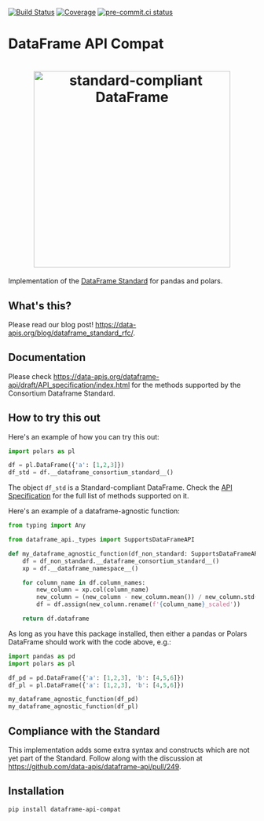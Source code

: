 [![Build Status](https://github.com/data-apis/dataframe-api-compat/workflows/tox/badge.svg)](https://github.com/data-apis/dataframe-api-compat/actions?workflow=tox)
[![Coverage](https://codecov.io/gh/MarcoGorelli/cython-lint/branch/main/graph/badge.svg)](https://codecov.io/gh/data-apis/dataframe-api-compat)
[![pre-commit.ci status](https://results.pre-commit.ci/badge/github/MarcoGorelli/dataframe-api-compat/main.svg)](https://results.pre-commit.ci/latest/github/MarcoGorelli/dataframe-api-compat/main)

# DataFrame API Compat

<h1 align="center">
	<img
		width="400"
		alt="standard-compliant DataFrame"
		src="https://github.com/data-apis/dataframe-api-compat/assets/33491632/9616bbdc-97d7-4936-8530-67280ba472d0">
</h1>

Implementation of the [DataFrame Standard](https://data-apis.org/dataframe-api/draft/index.html)
for pandas and polars.

What's this?
------------
Please read our blog post! https://data-apis.org/blog/dataframe_standard_rfc/.

Documentation
-------------
Please check https://data-apis.org/dataframe-api/draft/API_specification/index.html
for the methods supported by the Consortium Dataframe Standard.

How to try this out
-------------------

Here's an example of how you can try this out:
```python
import polars as pl

df = pl.DataFrame({'a': [1,2,3]})
df_std = df.__dataframe_consortium_standard__()
```
The object `df_std` is a Standard-compliant DataFrame. Check the
[API Specification](https://data-apis.org/dataframe-api/draft/API_specification/index.html)
for the full list of methods supported on it.

Here's an example of a dataframe-agnostic function:
```python
from typing import Any

from dataframe_api._types import SupportsDataFrameAPI

def my_dataframe_agnostic_function(df_non_standard: SupportsDataFrameAPI) -> Any:
    df = df_non_standard.__dataframe_consortium_standard__()
    xp = df.__dataframe_namespace__()

    for column_name in df.column_names:
        new_column = xp.col(column_name)
        new_column = (new_column - new_column.mean()) / new_column.std()
        df = df.assign(new_column.rename(f'{column_name}_scaled'))

    return df.dataframe
```

As long as you have this package installed, then either a pandas or Polars DataFrame
should work with the code above, e.g.:

```python
import pandas as pd
import polars as pl

df_pd = pd.DataFrame({'a': [1,2,3], 'b': [4,5,6]})
df_pl = pl.DataFrame({'a': [1,2,3], 'b': [4,5,6]})

my_dataframe_agnostic_function(df_pd)
my_dataframe_agnostic_function(df_pl)
```

Compliance with the Standard
----------------------------
This implementation adds some extra syntax and constructs which are not yet part of the Standard.
Follow along with the discussion at https://github.com/data-apis/dataframe-api/pull/249.

Installation
------------
```
pip install dataframe-api-compat
```
